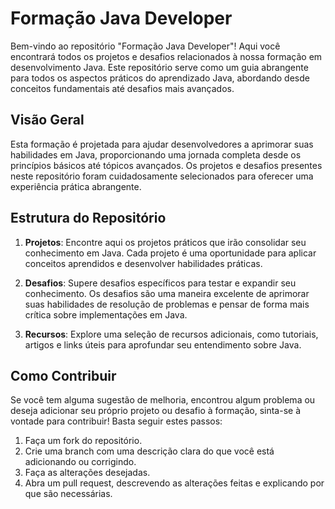 # Formação Java Developer

Bem-vindo ao repositório "Formação Java Developer"! Aqui você encontrará todos os projetos e desafios relacionados à nossa formação em desenvolvimento Java. Este repositório serve como um guia abrangente para todos os aspectos práticos do aprendizado Java, abordando desde conceitos fundamentais até desafios mais avançados.

## Visão Geral

Esta formação é projetada para ajudar desenvolvedores a aprimorar suas habilidades em Java, proporcionando uma jornada completa desde os princípios básicos até tópicos avançados. Os projetos e desafios presentes neste repositório foram cuidadosamente selecionados para oferecer uma experiência prática abrangente.

## Estrutura do Repositório

1. **Projetos**: Encontre aqui os projetos práticos que irão consolidar seu conhecimento em Java. Cada projeto é uma oportunidade para aplicar conceitos aprendidos e desenvolver habilidades práticas.

2. **Desafios**: Supere desafios específicos para testar e expandir seu conhecimento. Os desafios são uma maneira excelente de aprimorar suas habilidades de resolução de problemas e pensar de forma mais crítica sobre implementações em Java.

3. **Recursos**: Explore uma seleção de recursos adicionais, como tutoriais, artigos e links úteis para aprofundar seu entendimento sobre Java.

## Como Contribuir

Se você tem alguma sugestão de melhoria, encontrou algum problema ou deseja adicionar seu próprio projeto ou desafio à formação, sinta-se à vontade para contribuir! Basta seguir estes passos:

1. Faça um fork do repositório.
2. Crie uma branch com uma descrição clara do que você está adicionando ou corrigindo.
3. Faça as alterações desejadas.
4. Abra um pull request, descrevendo as alterações feitas e explicando por que são necessárias.
